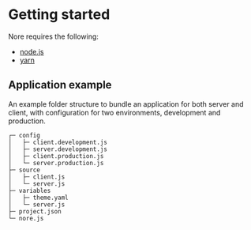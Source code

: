 # Getting started

Nore requires the following:

- [node.js](https://nodejs.org/en/download/)
- [yarn](https://yarnpkg.com/en/docs/install)

## Application example

An example folder structure to bundle an application for both server and client, with configuration for two environments, development and production.

```
┌─ config
│   ├─ client.development.js
│   ├─ server.development.js
│   ├─ client.production.js
│   └─ server.production.js
├─ source
│   ├─ client.js
│   └─ server.js
├─ variables
│   ├─ theme.yaml
│   └─ server.js
├─ project.json
└─ nore.js
```
